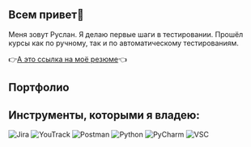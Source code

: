 ##  Всем привет👋

Меня зовут Руслан. Я делаю первые шаги в тестировании. Прошёл курсы как по ручному, так и по автоматическому тестированиям.


👉[А это ссылка на моё резюме](https://hh.ru/resume/12989c53ff09b401910039ed1f45743449314c)👈
 
## Портфолио

## Инструменты, которыми я владею:



![Jira](https://github.com/user-attachments/assets/cdb83812-78af-4d51-a2d6-1f77d7b4b18aheight=150&width=150)
![YouTrack](https://upload.wikimedia.org/wikipedia/commons/thumb/8/85/YouTrack_icon.svg/1200px-YouTrack_icon.svg.pngheight=150&width=150)
![Postman](https://github.com/user-attachments/assets/1f262973-af77-45b7-b33b-16c3e8505978height=150&width=150)
![Python](https://www.svgrepo.com/show/376344/python.svgheight=150&width=150)
![PyCharm](https://intellij-support.jetbrains.com/hc/user_images/5l0fLOoDkFwpjU_ZKu7Ofg.pngheight=150&width=150)
![VSC](https://upload.wikimedia.org/wikipedia/commons/thumb/9/9a/Visual_Studio_Code_1.35_icon.svg/512px-Visual_Studio_Code_1.35_icon.svg.png20210804221519height=150&width=150)
